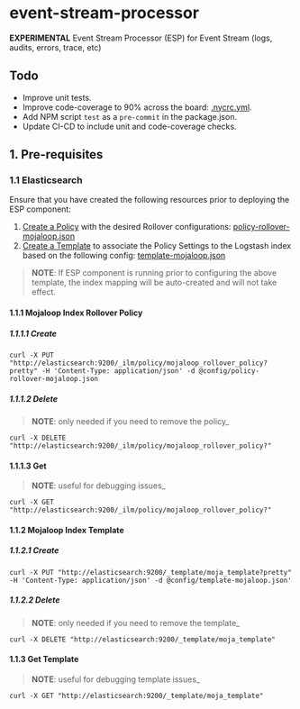 # event-stream-processor

**EXPERIMENTAL** Event Stream Processor (ESP) for Event Stream (logs, audits, errors, trace, etc)

## Todo

- Improve unit tests.
- Improve code-coverage to 90% across the board: [.nycrc.yml](./.nycrc.yml).
- Add NPM script `test` as a `pre-commit` in the package.json.
- Update CI-CD to include unit and code-coverage checks.

## 1. Pre-requisites

### 1.1 Elasticsearch

Ensure that you have created the following resources prior to deploying the ESP component:

1. [Create a Policy](#1111-create) with the desired Rollover configurations: [policy-rollover-mojaloop.json](./config/policy-rollover-mojaloop.json)
2. [Create a Template](#1121-create) to associate the Policy Settings to the Logstash index based on the following config: [template-mojaloop.json](./config/template-mojaloop.json)

> __NOTE__:
> If ESP component is running prior to configuring the above template, the index mapping will be auto-created and will not take effect.

#### 1.1.1 Mojaloop Index Rollover Policy

##### 1.1.1.1 Create

```curl
curl -X PUT "http://elasticsearch:9200/_ilm/policy/mojaloop_rollover_policy?pretty" -H 'Content-Type: application/json' -d @config/policy-rollover-mojaloop.json
```

##### 1.1.1.2 Delete

> __NOTE__:
> only needed if you need to remove the policy_

```curl
curl -X DELETE "http://elasticsearch:9200/_ilm/policy/mojaloop_rollover_policy?"
```

#### 1.1.1.3 Get

> __NOTE__:
> useful for debugging issues_

```curl
curl -X GET "http://elasticsearch:9200/_ilm/policy/mojaloop_rollover_policy?"
```

#### 1.1.2 Mojaloop Index Template

##### 1.1.2.1 Create

```curl
curl -X PUT "http://elasticsearch:9200/_template/moja_template?pretty" -H 'Content-Type: application/json' -d @config/template-mojaloop.json'
```

##### 1.1.2.2 Delete

> __NOTE__:
> only needed if you need to remove the template_

 ```curl
 curl -X DELETE "http://elasticsearch:9200/_template/moja_template"
 ```

#### 1.1.3 Get Template

 > __NOTE__:
 useful for debugging template issues_

 ```curl
 curl -X GET "http://elasticsearch:9200/_template/moja_template"
 ```
